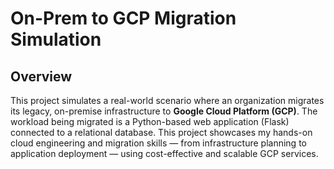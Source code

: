 # On-Prem to GCP Migration Simulation

## Overview
This project simulates a real-world scenario where an organization migrates its legacy, on-premise infrastructure to **Google Cloud Platform (GCP)**. The workload being migrated is a Python-based web application (Flask) connected to a relational database. This project showcases my hands-on cloud engineering and migration skills — from infrastructure planning to application deployment — using cost-effective and scalable GCP services.
